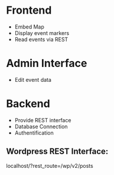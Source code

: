 # Frontend

- Embed Map
- Display event markers
- Read events via REST


# Admin Interface

- Edit event data


# Backend

- Provide REST interface
- Database Connection
- Authentification




## Wordpress REST Interface:
localhost/?rest_route=/wp/v2/posts

